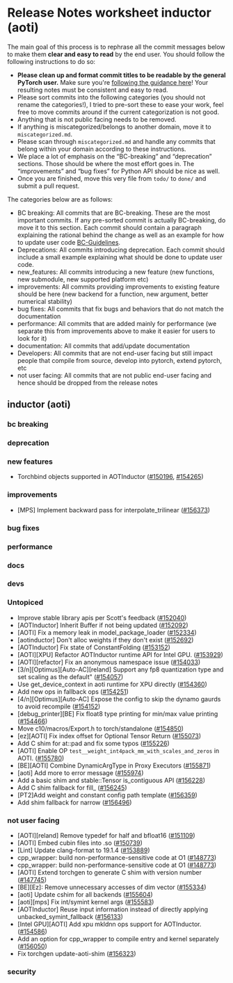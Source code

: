 
# Release Notes worksheet inductor (aoti)

The main goal of this process is to rephrase all the commit messages below to make them **clear and easy to read** by the end user. You should follow the following instructions to do so:

* **Please clean up and format commit titles to be readable by the general PyTorch user.** Make sure you're [following the guidance here](https://docs.google.com/document/d/14OmgGBr1w6gl1VO47GGGdwrIaUNr92DFhQbY_NEk8mQ/edit)! Your resulting notes must be consistent and easy to read.
* Please sort commits into the following categories (you should not rename the categories!), I tried to pre-sort these to ease your work, feel free to move commits around if the current categorization is not good.
* Anything that is not public facing needs to be removed.
* If anything is miscategorized/belongs to another domain, move it to `miscategorized.md`.
* Please scan through `miscategorized.md` and handle any commits that belong within your domain according to these instructions.
* We place a lot of emphasis on the “BC-breaking” and “deprecation” sections. Those should be where the most effort goes in. The “improvements” and “bug fixes” for Python API should be nice as well.
* Once you are finished, move this very file from `todo/` to `done/` and submit a pull request.

The categories below are as follows:

* BC breaking: All commits that are BC-breaking. These are the most important commits. If any pre-sorted commit is actually BC-breaking, do move it to this section. Each commit should contain a paragraph explaining the rational behind the change as well as an example for how to update user code [BC-Guidelines](https://docs.google.com/document/d/14OmgGBr1w6gl1VO47GGGdwrIaUNr92DFhQbY_NEk8mQ/edit#heading=h.a9htwgvvec1m).
* Deprecations: All commits introducing deprecation. Each commit should include a small example explaining what should be done to update user code.
* new_features: All commits introducing a new feature (new functions, new submodule, new supported platform etc)
* improvements: All commits providing improvements to existing feature should be here (new backend for a function, new argument, better numerical stability)
* bug fixes: All commits that fix bugs and behaviors that do not match the documentation
* performance: All commits that are added mainly for performance (we separate this from improvements above to make it easier for users to look for it)
* documentation: All commits that add/update documentation
* Developers: All commits that are not end-user facing but still impact people that compile from source, develop into pytorch, extend pytorch, etc
* not user facing: All commits that are not public end-user facing and hence should be dropped from the release notes

## inductor (aoti)
### bc breaking
### deprecation
### new features
- Torchbind objects supported in AOTInductor ([#150196](https://github.com/pytorch/pytorch/pull/150196), [#154265](https://github.com/pytorch/pytorch/pull/154265))
### improvements
- [MPS] Implement backward pass for interpolate_trilinear ([#156373](https://github.com/pytorch/pytorch/pull/156373))
### bug fixes
### performance
### docs
### devs
### Untopiced
- Improve stable library apis per Scott's feedback ([#152040](https://github.com/pytorch/pytorch/pull/152040))
- [AOTInductor] Inherit Buffer if not being updated ([#152092](https://github.com/pytorch/pytorch/pull/152092))
- [AOTI] Fix a memory leak in model_package_loader ([#152334](https://github.com/pytorch/pytorch/pull/152334))
- [aotinductor] Don't alloc weights if they don't exist ([#152692](https://github.com/pytorch/pytorch/pull/152692))
- [AOTInductor] Fix state of ConstantFolding ([#153152](https://github.com/pytorch/pytorch/pull/153152))
- [AOTI][XPU] Refactor AOTInductor runtime API for Intel GPU. ([#153929](https://github.com/pytorch/pytorch/pull/153929))
- [AOTI][refactor] Fix an anonymous namespace issue ([#154033](https://github.com/pytorch/pytorch/pull/154033))
- [3/n][Optimus][Auto-AC][reland] Support any fp8 quantization type and set scaling as the default" ([#154057](https://github.com/pytorch/pytorch/pull/154057))
- Use get_device_context in aoti runtime for XPU directly ([#154360](https://github.com/pytorch/pytorch/pull/154360))
- Add new ops in fallback ops ([#154251](https://github.com/pytorch/pytorch/pull/154251))
- [4/n][Optimus][Auto-AC] Expose the config to skip the dynamo gaurds to avoid recompile ([#154152](https://github.com/pytorch/pytorch/pull/154152))
- [debug_printer][BE] Fix float8 type printing for min/max value printing ([#154466](https://github.com/pytorch/pytorch/pull/154466))
- Move c10/macros/Export.h to torch/standalone ([#154850](https://github.com/pytorch/pytorch/pull/154850))
- [ez][AOTI] Fix index offset for Optional Tensor Return ([#155073](https://github.com/pytorch/pytorch/pull/155073))
- Add C shim for at::pad and fix some typos ([#155226](https://github.com/pytorch/pytorch/pull/155226))
- [AOTI] Enable OP `test__weight_int4pack_mm_with_scales_and_zeros` in AOTI. ([#155780](https://github.com/pytorch/pytorch/pull/155780))
- [BE][AOTI] Combine DynamicArgType in Proxy Executors ([#155871](https://github.com/pytorch/pytorch/pull/155871))
- [aoti] Add more to error message ([#155974](https://github.com/pytorch/pytorch/pull/155974))
- Add a basic shim and stable::Tensor is_contiguous API ([#156228](https://github.com/pytorch/pytorch/pull/156228))
- Add C shim fallback for fill_ ([#156245](https://github.com/pytorch/pytorch/pull/156245))
- [PT2]Add weight and constant config path template ([#156359](https://github.com/pytorch/pytorch/pull/156359))
- Add shim fallback for narrow ([#156496](https://github.com/pytorch/pytorch/pull/156496))
### not user facing
- [AOTI][reland] Remove typedef for half and bfloat16 ([#151109](https://github.com/pytorch/pytorch/pull/151109))
- [AOTI] Embed cubin files into .so ([#150739](https://github.com/pytorch/pytorch/pull/150739))
- [Lint] Update clang-format to 19.1.4 ([#153889](https://github.com/pytorch/pytorch/pull/153889))
- cpp_wrapper: build non-performance-sensitive code at O1 ([#148773](https://github.com/pytorch/pytorch/pull/148773))
- cpp_wrapper: build non-performance-sensitive code at O1 ([#148773](https://github.com/pytorch/pytorch/pull/148773))
- [AOTI] Extend torchgen to generate C shim with version number ([#147745](https://github.com/pytorch/pytorch/pull/147745))
- [BE][Ez]: Remove unnecessary accesses of dim vector ([#155334](https://github.com/pytorch/pytorch/pull/155334))
- [aoti] Update cshim for all backends ([#155604](https://github.com/pytorch/pytorch/pull/155604))
- [aoti][mps] Fix int/symint kernel args ([#155583](https://github.com/pytorch/pytorch/pull/155583))
- [AOTInductor] Reuse input information instead of directly applying unbacked_symint_fallback ([#156133](https://github.com/pytorch/pytorch/pull/156133))
- [Intel GPU][AOTI] Add xpu mkldnn ops support for AOTInductor. ([#154586](https://github.com/pytorch/pytorch/pull/154586))
- Add an option for cpp_wrapper to compile entry and kernel separately ([#156050](https://github.com/pytorch/pytorch/pull/156050))
- Fix torchgen update-aoti-shim ([#156323](https://github.com/pytorch/pytorch/pull/156323))
### security
